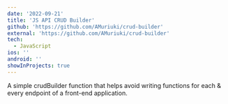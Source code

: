```yaml
---
date: '2022-09-21'
title: 'JS API CRUD Builder'
github: 'https://github.com/AMuriuki/crud-builder'
external: 'https://github.com/AMuriuki/crud-builder'
tech:
  - JavaScript
ios: ''
android: ''
showInProjects: true
---
```


A simple crudBuilder function that helps avoid writing functions for each & every endpoint of a front-end application.
